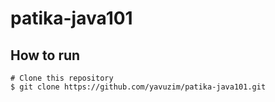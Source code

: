 # patika-java101

<h2>How to run</h2>

```
# Clone this repository
$ git clone https://github.com/yavuzim/patika-java101.git

```
